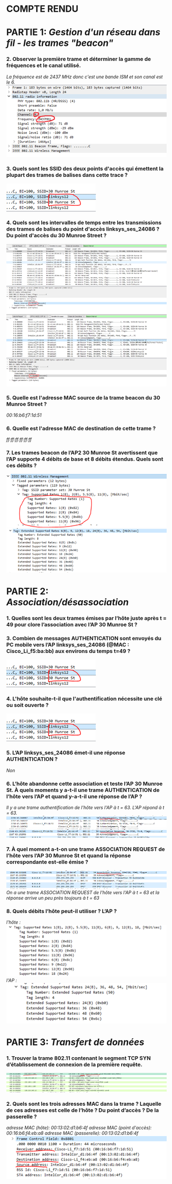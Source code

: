 # COMPTE RENDU
# PARTIE 1: *Gestion d'un réseau dans fil - les trames "beacon"*
### 2. **Observer la première trame et déterminer la gamme de fréquences et le canal utilisé.**
_La fréquence est de 2437 MHz donc c'est une bande ISM et son canal est le 6._
![](TD4/TD4/p1_q2_1.PNG)

### 3. **Quels sont les SSID des deux points d'accès qui émettent la plupart des trames de balises dans cette trace ?**
![](TD4/TD4/p1_q3_1.PNG)

### 4. **Quels sont les intervalles de temps entre les transmissions des trames de balises du point d'accès linksys_ses_24086 ? Du point d'accès du 30 Munroe Street ?**
![](TD4/TD4/p1_q4_1.PNG)
![](TD4/TD4/p1_q4_2.PNG)

### 5. **Quelle est l'adresse MAC source de la trame beacon du 30 Munroe Street ?**
_00:16:b6:f7:1d:51_

### 6. **Quelle est l'adresse MAC de destination de cette trame ?**
_ff:ff:ff:ff:ff:ff_

### 7. **Les trames beacon de l’AP2 30 Munroe St avertissent que l’AP supporte 4 débits de base et 8 débits étendus. Quels sont ces débits ?**
![](TD4/TD4/p1_q7_1.PNG)
![](TD4/TD4/p1_q7_2.PNG)


# PARTIE 2: *Association/désassociation*
### 1. **Quelles sont les deux trames émises par l’hôte juste après t = 49 pour clore l’association avec l’AP 30 Munroe St ?**


### 3. **Combien de messages AUTHENTICATION sont envoyés du PC mobile vers l’AP linksys_ses_24086 (@MAC : Cisco_Li_f5:ba:bb) aux environs du temps t=49 ?**
![](TD4/TD4/p1_q3_1.PNG)

### 4. **L'hôte souhaite-t-il que l'authentification nécessite une clé ou soit ouverte ?**
![](TD4/TD4/p1_q3_1.PNG)

### 5. **L’AP linksys_ses_24086 émet-il une réponse AUTHENTICATION ?**
_Non_

### 6. **L’hôte abandonne cette association et teste l’AP 30 Munroe St. À quels moments y a-t-il une trame AUTHENTICATION de l’hôte vers l’AP et quand y-a-t-il une réponse de l’AP ?**
_Il y a une trame authentification de l'hôte vers l'AP à t = 63. L'AP répond à t = 63._
![](TD4/TD4/p2_q6_1.PNG)
![](TD4/TD4/p2_q6_2.PNG)

### 7. **À quel moment a-t-on une trame ASSOCIATION REQUEST de l’hôte vers l’AP 30 Munroe St et quand la réponse correspondante est-elle émise ?**
![](TD4/TD4/p2_q7_1.PNG)
_On a une trame ASSOCIATION REQUEST de l'hôte vers l'AP à t = 63 et la réponse arrive un peu près toujours à t = 63_

### 8. **Quels débits l’hôte peut-il utiliser ? L’AP ?**
_l'hôte :_
![](TD4/TD4/p2_q8_1.PNG)
_l'AP :_
![](TD4/TD4/p2_q8_2.PNG)

# PARTIE 3: *Transfert de données*
### 1. **Trouver la trame 802.11 contenant le segment TCP SYN d’établissement de connexion de la première requête.**
![](TD4/TD4/p3_q1_1.PNG)

### 2. **Quels sont les trois adresses MAC dans la trame ? Laquelle de ces adresses est celle de l’hôte ? Du point d’accès ? De la passerelle ?**
_adresse MAC (hôte): 00:13:02:d1:b6:4f_
_adresse MAC (point d'accès): 00:16:b6:f4:eb:a8_
_adresse MAC (passerelle): 00:13:02:d1:b6:4f_
![](TD4/TD4/p3_q2_1.PNG)
